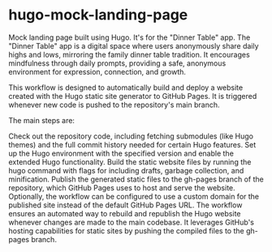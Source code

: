 # hugo-mock-landing-page

Mock landing page built using Hugo. It's for the "Dinner Table" app. The "Dinner Table" app is a digital space where users anonymously share daily highs and lows, mirroring the family dinner table tradition. It encourages mindfulness through daily prompts, providing a safe, anonymous environment for expression, connection, and growth.

This workflow is designed to automatically build and deploy a website created with the Hugo static site generator to GitHub Pages. It is triggered whenever new code is pushed to the repository's main branch.

The main steps are:

Check out the repository code, including fetching submodules (like Hugo themes) and the full commit history needed for certain Hugo features.
Set up the Hugo environment with the specified version and enable the extended Hugo functionality.
Build the static website files by running the hugo command with flags for including drafts, garbage collection, and minification.
Publish the generated static files to the gh-pages branch of the repository, which GitHub Pages uses to host and serve the website.
Optionally, the workflow can be configured to use a custom domain for the published site instead of the default GitHub Pages URL.
The workflow ensures an automated way to rebuild and republish the Hugo website whenever changes are made to the main codebase. It leverages GitHub's hosting capabilities for static sites by pushing the compiled files to the gh-pages branch.

